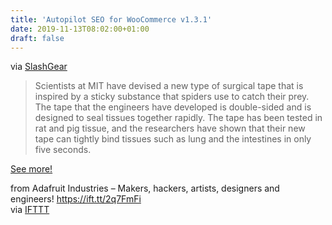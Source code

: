 ```yaml
---
title: 'Autopilot SEO for WooCommerce v1.3.1'
date: 2019-11-13T08:02:00+01:00
draft: false
---
```


via [SlashGear](https://www.slashgear.com/mit-researchers-invent-double-sided-surgical-tape-inspired-by-spiders-04598317/)

> Scientists at MIT have devised a new type of surgical tape that is inspired by a sticky substance that spiders use to catch their prey. The tape that the engineers have developed is double-sided and is designed to seal tissues together rapidly. The tape has been tested in rat and pig tissue, and the researchers have shown that their new tape can tightly bind tissues such as lung and the intestines in only five seconds.

[See more!](https://www.slashgear.com/mit-researchers-invent-double-sided-surgical-tape-inspired-by-spiders-04598317/)

  
  
from Adafruit Industries – Makers, hackers, artists, designers and engineers! https://ift.tt/2q7FmFi  
via [IFTTT](https://ifttt.com/?ref=da&site=blogger)